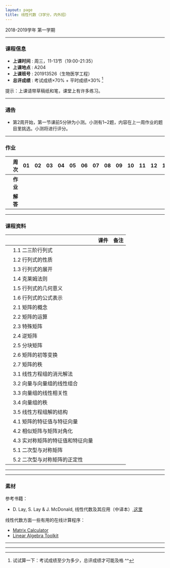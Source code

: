 ```yaml
---
layout: page
title: 线性代数（3学分，内外招）
---
```



<p class="message">
  2018-2019学年 第一学期
</p>


---

### 课程信息


- __上课时间__ : 周三，11-13节（19:00-21:35）
- __上课地点__ : A204
- __上课班号__ : 201913526（生物医学工程）
- __总评成绩__ : 考试成绩×70% + 平时成绩×30% [^exam]

[^exam]: 试试算一下：考试成绩至少为多少，总评成绩才可能及格 ^^

提示：上课请带草稿纸和笔，课堂上有许多练习。

---

### 通告

- 第2周开始，第一节课前5分钟为小测。小测有1~2题，内容在上一周作业的题目里挑选。小测将进行评分。

---

### 作业

|        |    周次    | 01 | 02 | 03 |	04 | 05 | 06 |07 | 08 | 09 | 10 | 11 | 12 | 13 | 14 | |
|:--------:|--------:|:------:|:------:|:------:|:------:|:------:|:------:|:------:|:------:|:------:|:------:|:------:|:------:|:------:|:------:|:------:|
|	| __作业__ 	|	  | |	|	|	 |  |  | |  |  | | || | |
|	| __解答__ 	|     | |   |   |    |  |  | |  |  | | || | |

---


### 课程资料

|        |        | 课件 |	备注 |
|:--------:|:--------|:-----:|:------:|
|  | 1.1 二三阶行列式 |      |     |
|  | 1.2 行列式的性质 |    |     |
|  | 1.3 行列式的展开 |      |     |
|  | 1.4 克莱姆法则 |      |     |
|  | 1.5 行列式的几何意义 |     |     |
|  | 1.6 行列式的公式表示 |    |     |
|  | 2.1 矩阵的概念 |   |     |
|  | 2.2 矩阵的运算 |      |     |
|  | 2.3 特殊矩阵 |      |     |
|  | 2.4 逆矩阵 | |        |
|  | 2.5 分块矩阵 |    |       |
|  | 2.6 矩阵的初等变换 |      |     |
|  | 2.7 矩阵的秩 |   |         |
|  | 3.1 线性方程组的消元解法 |    |         |
|  | 3.2 向量与向量组的线性组合 |    |        |
|  | 3.3 向量组的线性相关性 |    |           |
|  | 3.4 向量组的秩 |   |         |
|  | 3.5 线性方程组解的结构 | |          |
|  | 4.1 矩阵的特征值与特征向量 |     |        |
|  | 4.2 相似矩阵与矩阵对角化 ||     |
|  | 4.3 实对称矩阵的特征值和特征向量 |     |     |
|  | 5.1 二次型与对称矩阵 |    |         |
|  | 5.2 二次型与对称矩阵的正定性 |      |     |

---

---

### 素材

参考书籍：

- D. Lay, S. Lay & J. McDonald, 线性代数及其应用（中译本）,[这里](http://202.116.13.244/search~S1*chx?/X{u7EBF}{u6027}{u4EE3}{u6570}{u53CA}{u5176}{u5E94}{u7528}&searchscope=1&SORT=D/X{u7EBF}{u6027}{u4EE3}{u6570}{u53CA}{u5176}{u5E94}{u7528}&searchscope=1&SORT=D&SUBKEY=%E7%BA%BF%E6%80%A7%E4%BB%A3%E6%95%B0%E5%8F%8A%E5%85%B6%E5%BA%94%E7%94%A8/25%2C287%2C287%2CB/frameset&FF=X{u7EBF}{u6027}{u4EE3}{u6570}{u53CA}{u5176}{u5E94}{u7528}&searchscope=1&SORT=D&27%2C27%2C)


线性代数方面一些有用的在线计算程序：

- [Matrix Calculator](https://matrixcalc.org/en/)
- [Linear Algebra Toolkit](http://www.math.odu.edu/~bogacki/cgi-bin/lat.cgi)


---

---
